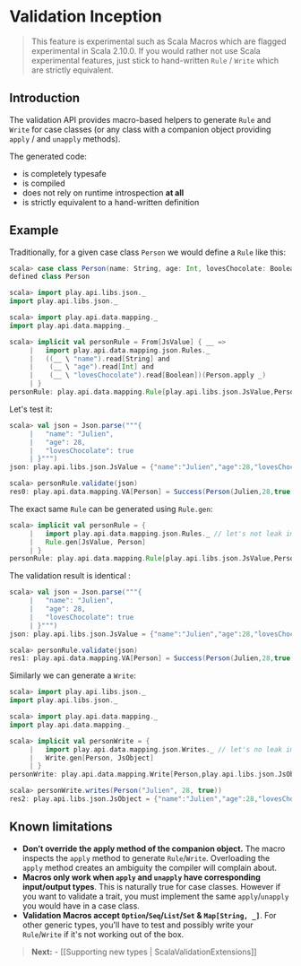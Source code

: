 # Validation Inception

> This feature is experimental such as Scala Macros which are flagged experimental in Scala 2.10.0.
> If you would rather not use Scala experimental features, just stick to hand-written `Rule` / `Write` which are strictly equivalent.

## Introduction

The validation API provides macro-based helpers to generate `Rule` and `Write` for case classes (or any class with a companion object providing `apply` / and `unapply` methods).

The generated code:

- is completely typesafe
- is compiled
- does not rely on runtime introspection **at all**
- is strictly equivalent to a hand-written definition

## Example

Traditionally, for a given case class `Person` we would define a `Rule` like this:

```scala
scala> case class Person(name: String, age: Int, lovesChocolate: Boolean)
defined class Person
```

```scala
scala> import play.api.libs.json._
import play.api.libs.json._

scala> import play.api.data.mapping._
import play.api.data.mapping._

scala> implicit val personRule = From[JsValue] { __ =>
     |   import play.api.data.mapping.json.Rules._
     |   ((__ \ "name").read[String] and
     |    (__ \ "age").read[Int] and
     |    (__ \ "lovesChocolate").read[Boolean])(Person.apply _)
     | }
personRule: play.api.data.mapping.Rule[play.api.libs.json.JsValue,Person] = play.api.data.mapping.Rule$$anon$2@50ab7e68
```

Let's test it:

```scala
scala> val json = Json.parse("""{
     |   "name": "Julien",
     |   "age": 28,
     |   "lovesChocolate": true
     | }""")
json: play.api.libs.json.JsValue = {"name":"Julien","age":28,"lovesChocolate":true}

scala> personRule.validate(json)
res0: play.api.data.mapping.VA[Person] = Success(Person(Julien,28,true))
```

The exact same `Rule` can be generated using `Rule.gen`:

```scala
scala> implicit val personRule = {
     |   import play.api.data.mapping.json.Rules._ // let's not leak implicits everywhere
     |   Rule.gen[JsValue, Person]
     | }
personRule: play.api.data.mapping.Rule[play.api.libs.json.JsValue,Person] = play.api.data.mapping.Rule$$anon$2@1b8fe274
```

The validation result is identical :

```scala
scala> val json = Json.parse("""{
     |   "name": "Julien",
     |   "age": 28,
     |   "lovesChocolate": true
     | }""")
json: play.api.libs.json.JsValue = {"name":"Julien","age":28,"lovesChocolate":true}

scala> personRule.validate(json)
res1: play.api.data.mapping.VA[Person] = Success(Person(Julien,28,true))
```

Similarly we can generate a `Write`:

```scala
scala> import play.api.libs.json._
import play.api.libs.json._

scala> import play.api.data.mapping._
import play.api.data.mapping._

scala> implicit val personWrite = {
     |   import play.api.data.mapping.json.Writes._ // let's no leak implicits everywhere
     |   Write.gen[Person, JsObject]
     | }
personWrite: play.api.data.mapping.Write[Person,play.api.libs.json.JsObject] = play.api.data.mapping.Write$$anon$2@da3bbd3

scala> personWrite.writes(Person("Julien", 28, true))
res2: play.api.libs.json.JsObject = {"name":"Julien","age":28,"lovesChocolate":true}
```

## Known limitations

 - **Don’t override the apply method of the companion object.** The macro inspects the `apply` method to generate `Rule`/`Write`. Overloading the `apply` method creates an ambiguity the compiler will complain about.
 - **Macros only work when `apply` and `unapply` have corresponding input/output types**. This is naturally true for case classes. However if you want to validate a trait, you must implement the same `apply`/`unapply` you would have in a case class.
 - **Validation Macros accept `Option`/`Seq`/`List`/`Set` & `Map[String, _]`**. For other generic types, you'll have to test and possibly write your `Rule`/`Write` if it's not working out of the box.

> **Next:** - [[Supporting new types | ScalaValidationExtensions]]
